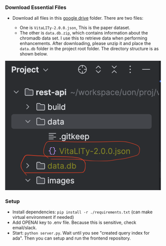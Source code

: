 ### Download Essential Files

- Download all files in this [google drive](https://drive.google.com/drive/folders/1OiiwSi8aYb0w6fh8rpTMZS7MupO3pE0S) folder. There are two files:

    - One is `VitaLITy-2.0.0.json`, This is the paper dataset. 
    - The other is `data.db.zip`, which contains information about the chromadb data set. I use this to retrieve data when performing enhancements. After downloading, please unzip it and place the `data.db` folder in the project root folder. The directory structure is as shown below.

![1.png](./images/1.png)

### Setup

- Install dependencies: `pip install -r ./requirements.txt` (can make virtual environment if needed)
- Add OPENAI key to .env file. Because this is sensitive, check email/slack.
- Start: `python server.py`. Wait until you see "created query index for ada". Then you can setup and run the frontend repository.